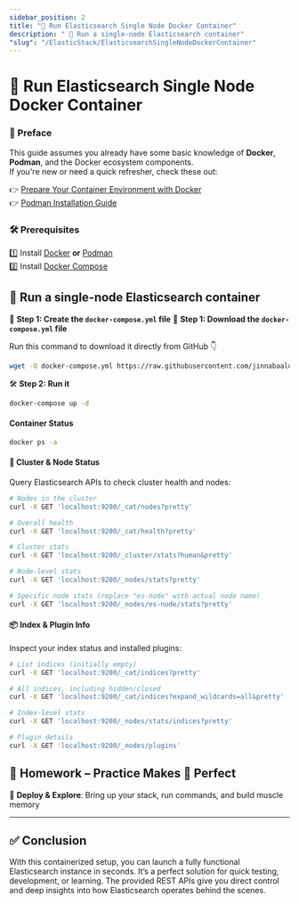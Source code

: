 ```yaml
---
sidebar_position: 2
title: "🐳 Run Elasticsearch Single Node Docker Container"
description: " 🐳 Run a single-node Elasticsearch container"
"slug": "/ElasticStack/ElasticsearchSingleNodeDockerContainer"
---
```

# 🐳 Run Elasticsearch Single Node Docker Container

### 📘 Preface

This guide assumes you already have some basic knowledge of **Docker**, **Podman**, and the Docker ecosystem components.  
If you're new or need a quick refresher, check these out:

👉 [Prepare Your Container Environment with Docker](https://docs.docker.com/get-started/#prepare-your-docker-environment)  
👉 [Podman Installation Guide](https://podman.io/docs/installation)

### 🛠️ Prerequisites

1️⃣ Install [Docker](https://docs.docker.com/install/linux/docker-ce/ubuntu/) **or** [Podman](https://podman.io/docs/installation)  
2️⃣ Install [Docker Compose](https://docs.docker.com/compose/install/)


##  🐳 Run a single-node Elasticsearch container

📄 **Step 1: Create the `docker-compose.yml` file**
📄 **Step 1: Download the `docker-compose.yml` file**

Run this command to download it directly from GitHub 👇

```bash
wget -O docker-compose.yml https://raw.githubusercontent.com/jinnabaalu/ELKOperations/main/elasticsearch/single-node/docker-compose.yml
```

🛠️ **Step 2: Run it**

```bash
docker-compose up -d
```

#### Container Status

```bash
docker ps -a
```

#### 📡 Cluster & Node Status
Query Elasticsearch APIs to check cluster health and nodes:

```bash
# Nodes in the cluster
curl -X GET 'localhost:9200/_cat/nodes?pretty'

# Overall health
curl -X GET 'localhost:9200/_cat/health?pretty'

# Cluster stats
curl -X GET 'localhost:9200/_cluster/stats?human&pretty'

# Node-level stats
curl -X GET 'localhost:9200/_nodes/stats?pretty'

# Specific node stats (replace "es-node" with actual node name)
curl -X GET 'localhost:9200/_nodes/es-node/stats?pretty'
```

#### 📦 Index & Plugin Info

Inspect your index status and installed plugins:

```bash
# List indices (initially empty)
curl -X GET 'localhost:9200/_cat/indices?pretty'

# All indices, including hidden/closed
curl -X GET 'localhost:9200/_cat/indices?expand_wildcards=all&pretty'

# Index-level stats
curl -X GET 'localhost:9200/_nodes/stats/indices?pretty'

# Plugin details
curl -X GET 'localhost:9200/_nodes/plugins'

```

## 🧠 Homework – Practice Makes 🫵 Perfect

🎯 **Deploy & Explore**: Bring up your stack, run commands, and build muscle memory

---

## ✅ Conclusion

With this containerized setup, you can launch a fully functional Elasticsearch instance in seconds. It’s a perfect solution for quick testing, development, or learning. The provided REST APIs give you direct control and deep insights into how Elasticsearch operates behind the scenes.